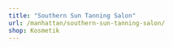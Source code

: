 ```yaml
---
title: "Southern Sun Tanning Salon"
url: /manhattan/southern-sun-tanning-salon/
shop: Kosmetik
---
```

